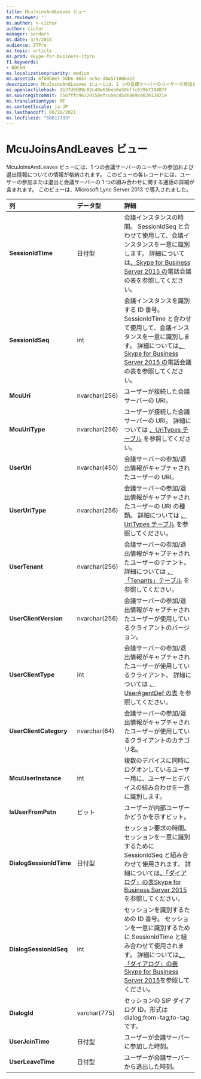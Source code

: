 ```yaml
---
title: McuJoinsAndLeaves ビュー
ms.reviewer: ''
ms.author: v-cichur
author: cichur
manager: serdars
ms.date: 3/9/2015
audience: ITPro
ms.topic: article
ms.prod: skype-for-business-itpro
f1.keywords:
- NOCSH
ms.localizationpriority: medium
ms.assetid: 6f00b8e7-b8b6-4657-ac5e-d8a571806ae2
description: McuJoinsAndLeaves ビューには、1 つの会議サーバーのユーザーの参加および退出情報についての情報が格納されます。 このビューの各レコードには、ユーザーの参加または退出と会議サーバーの 1 つの組み合わせに関する通話の詳細が含まれます。 このビューは、Microsoft Lync Server 2013 で導入されました。
ms.openlocfilehash: 1b37d0609c82c40e65beb0e58bffc639b738487f
ms.sourcegitcommit: 556fffc96729150efcc04cd5d6069c402012421e
ms.translationtype: MT
ms.contentlocale: ja-JP
ms.lasthandoff: 08/26/2021
ms.locfileid: "58617733"
---
```

# <a name="mcujoinsandleaves-view"></a>McuJoinsAndLeaves ビュー
 
McuJoinsAndLeaves ビューには、1 つの会議サーバーのユーザーの参加および退出情報についての情報が格納されます。 このビューの各レコードには、ユーザーの参加または退出と会議サーバーの 1 つの組み合わせに関する通話の詳細が含まれます。 このビューは、Microsoft Lync Server 2013 で導入されました。
  
|**列**|**データ型**|**詳細**|
|:-----|:-----|:-----|
|**SessionIdTime** <br/> |日付型  <br/> |会議インスタンスの時間。 SessionIdSeq と合わせて使用して、会議インスタンスを一意に識別します。 詳細については[、Skype for Business Server 2015 の](conferences.md)電話会議の表を参照してください。 <br/> |
|**SessionIdSeq** <br/> |int  <br/> |会議インスタンスを識別する ID 番号。 SessionIdTime と合わせて使用して、会議インスタンスを一意に識別します。 詳細については[、Skype for Business Server 2015 の](conferences.md)電話会議の表を参照してください。 <br/> |
|**McuUri** <br/> |nvarchar(256)  <br/> |ユーザーが接続した会議サーバーの URI。  <br/> |
|**McuUriType** <br/> |nvarchar(256)  <br/> |ユーザーが接続した会議サーバーの URI。 詳細については [、UriTypes テーブル](uritypes.md) を参照してください。 <br/> |
|**UserUri** <br/> |nvarchar(450)  <br/> |会議サーバーの参加/退出情報がキャプチャされたユーザーの URI。  <br/> |
|**UserUriType** <br/> |nvarchar(256)  <br/> |会議サーバーの参加/退出情報がキャプチャされたユーザーの URI の種類。 詳細については [、UriTypes テーブル](uritypes.md) を参照してください。 <br/> |
|**UserTenant** <br/> |nvarchar(256)  <br/> |会議サーバーの参加/退出情報がキャプチャされたユーザーのテナント。 詳細については [、「Tenants」テーブル](tenants.md) を参照してください。 <br/> |
|**UserClientVersion** <br/> |nvarchar(256)  <br/> |会議サーバーの参加/退出情報がキャプチャされたユーザーが使用しているクライアントのバージョン。  <br/> |
|**UserClientType** <br/> |int  <br/> |会議サーバーの参加/退出情報がキャプチャされたユーザーが使用しているクライアント。 詳細については [、UserAgentDef の表](useragentdef.md) を参照してください。 <br/> |
|**UserClientCategory** <br/> |nvarchar(64)  <br/> |会議サーバーの参加/退出情報がキャプチャされたユーザーが使用しているクライアントのカテゴリ名。  <br/> |
|**McuUserInstance** <br/> |int  <br/> |複数のデバイスに同時にログオンしているユーザー用に、ユーザーとデバイスの組み合わせを一意に識別します。  <br/> |
|**IsUserFromPstn** <br/> |ビット  <br/> |ユーザーが内部ユーザーかどうかを示すビット。  <br/> |
|**DialogSessionIdTime** <br/> |日付型  <br/> |セッション要求の時間。 セッションを一意に識別するために SessionIdSeq と組み合わせて使用されます。 詳細については[、「ダイアログ」の表Skype for Business Server 2015](dialogs.md)を参照してください。 <br/> |
|**DialogSessionIdSeq** <br/> |int  <br/> |セッションを識別するための ID 番号。 セッションを一意に識別するために SessionIdTime と組み合わせて使用されます。 詳細については[、「ダイアログ」の表Skype for Business Server 2015](dialogs.md)を参照してください。 <br/> |
|**DialogId** <br/> |varchar(775)  <br/> |セッションの SIP ダイアログ ID。形式は dialog;from-tag;to-tag です。  <br/> |
|**UserJoinTime** <br/> |日付型  <br/> |ユーザーが会議サーバーに参加した時刻。  <br/> |
|**UserLeaveTime** <br/> |日付型  <br/> |ユーザーが会議サーバーから退出した時刻。  <br/> |
   

